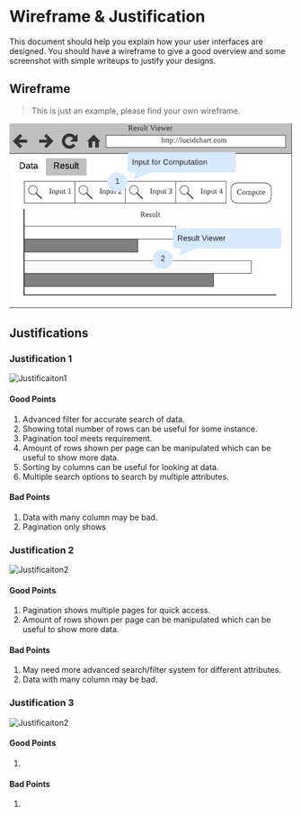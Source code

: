# Wireframe & Justification

This document should help you explain how your user interfaces are designed. You should have a wireframe to give a good overview and some screenshot with simple writeups to justify your designs.

## Wireframe

> This is just an example, please find your own wireframe.

![Wireframe](assets/sample-wireframe-result-viewer-frontend.png)

## Justifications

### Justification 1

![Justificaiton1](https://d2jq2hx2dbkw6t.cloudfront.net/214/data-view-laravel-vuejs.png)

#### Good Points

1. Advanced filter for accurate search of data.
2. Showing total number of rows can be useful for some instance.
3. Pagination tool meets requirement.
4. Amount of rows shown per page can be manipulated which can be useful to show more data.
5. Sorting by columns can be useful for looking at data.
6. Multiple search options to search by multiple attributes.

#### Bad Points

1. Data with many column may be bad.
2. Pagination only shows 

### Justification 2

![Justificaiton2](https://www.phpflow.com/wp-content/uploads/2014/12/Bootstrap-Data-Table.png)

#### Good Points

1. Pagination shows multiple pages for quick access.
2. Amount of rows shown per page can be manipulated which can be useful to show more data.

#### Bad Points

1. May need more advanced search/filter system for different attributes.
2. Data with many column may be bad.

### Justification 3

![Justificaiton2](https://docs.bamboosolutions.com/wp-content/uploads/2017/06/HW37_UserOptions.png)

#### Good Points

1. 


#### Bad Points

1.
